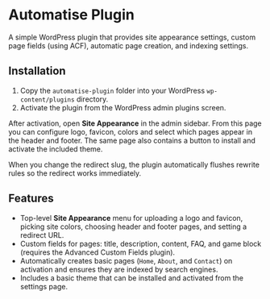 # Automatise Plugin

A simple WordPress plugin that provides site appearance settings, custom page fields (using ACF), automatic page creation, and indexing settings.

## Installation
1. Copy the `automatise-plugin` folder into your WordPress `wp-content/plugins` directory.
2. Activate the plugin from the WordPress admin plugins screen.

After activation, open **Site Appearance** in the admin sidebar. From this page you can configure logo, favicon, colors and select which pages appear in the header and footer. The same page also contains a button to install and activate the included theme.

When you change the redirect slug, the plugin automatically flushes rewrite rules so the redirect works immediately.

## Features
 - Top-level **Site Appearance** menu for uploading a logo and favicon, picking site colors, choosing header and footer pages, and setting a redirect URL.
- Custom fields for pages: title, description, content, FAQ, and game block (requires the Advanced Custom Fields plugin).
- Automatically creates basic pages (`Home`, `About`, and `Contact`) on activation and ensures they are indexed by search engines.
- Includes a basic theme that can be installed and activated from the settings page.
